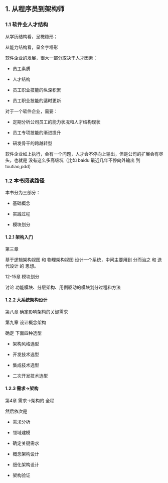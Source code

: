 ## 1. 从程序员到架构师

### 1.1 软件业人才结构

从学历结构看，呈橄榄形；

从能力结构看，呈金字塔形

软件企业的发展，很大一部分取决于人才因素：

*  员工素质

* 人才结构

* 员工职业技能的纵深积累

* 员工职业技能的适时更新

对于一个软件企业，需要：

* 定期分析公司员工的能力状况和人才结构现状

* 员工专项技能的渐进提升

* 研发骨干的跨越转型

软件企业如上执行，会有一个问题，人才会不停向上输出，但是公司的扩展会有尽头，也就是 没有这么多高级坑（比如 baidu 最近几年不停向外输出 到 toutiao,pdd）

### 1.2 本书阅读路径

本书分为三部分：

* 基础概念

* 实践过程

* 模块划分

#### 1.2.1 架构入门

第三章

基于逻辑架构视图 和 物理架构视图 设计一个系统，中间主要用到 分而治之 和 迭代设计 的 思想。

12-15章 模块划分

讨论 功能模块、分层架构、用例驱动的模块划分过程和方法


#### 1.2.2 大系统架构设计

第八章 确定影响架构的关键需求


第九章 设计概念架构

确定 下面四种选型

* 架构风格选型

* 开发技术选型

* 集成技术选型

* 二次开发技术选型

#### 1.2.3 需求->架构

第4章 需求->架构的 全程

然后依次是

* 需求分析

* 领域建模

* 确定关键需求

* 概念架构设计

* 细化架构设计

* 架构验证